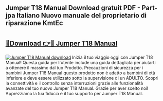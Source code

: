 ## Jumper T18 Manual Download gratuit PDF - Part-jpa Italiano Nuovo manuale del proprietario di riparazione KmtEc

# <h2><a href="http://dfekp4.blite.top/?on=Jumper+T18+Manual">🔗Download 👉🔴 Jumper T18 Manual</a></h2>

[![Jumper T18 Manual download](https://i.imgur.com/lujVjoI.png)](http://dfekp4.blite.top/?on=Jumper+T18+Manual)
Inizia il tuo viaggio oggi con Jumper T18 Manual! Questa guida per l'utente include una guida dettagliata per aiutarti a ottenere il massimo dal tuo Prodotto. Precauzioni di sicurezza per i bambini Jumper T18 Manual questo prodotto non è adatto a bambini di età inferiore e deve essere utilizzato sotto la supervisione di un ADULTO. Scopri la connettività e il controllo senza interruzioni grazie alle funzionalità avanzate del tuo nuovo Jumper T18 Manual. Grazie per aver scelto noi! Apprezziamo la tua fiducia e il tuo supporto per Jumper T18 Manual.
